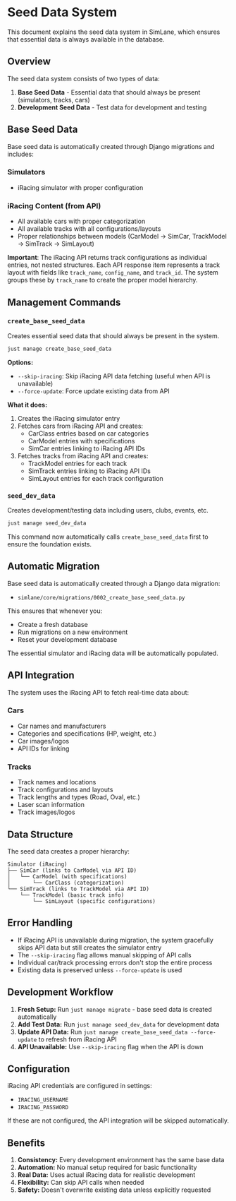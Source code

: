 # Seed Data System

This document explains the seed data system in SimLane, which ensures that essential data is always available in the database.

## Overview

The seed data system consists of two types of data:

1. **Base Seed Data** - Essential data that should always be present (simulators, tracks, cars)
2. **Development Seed Data** - Test data for development and testing

## Base Seed Data

Base seed data is automatically created through Django migrations and includes:

### Simulators
- iRacing simulator with proper configuration

### iRacing Content (from API)
- All available cars with proper categorization
- All available tracks with all configurations/layouts
- Proper relationships between models (CarModel → SimCar, TrackModel → SimTrack → SimLayout)

**Important**: The iRacing API returns track configurations as individual entries, not nested structures. Each API response item represents a track layout with fields like `track_name`, `config_name`, and `track_id`. The system groups these by `track_name` to create the proper model hierarchy.

## Management Commands

### `create_base_seed_data`

Creates essential seed data that should always be present in the system.

```bash
just manage create_base_seed_data
```

**Options:**
- `--skip-iracing`: Skip iRacing API data fetching (useful when API is unavailable)
- `--force-update`: Force update existing data from API

**What it does:**
1. Creates the iRacing simulator entry
2. Fetches cars from iRacing API and creates:
   - CarClass entries based on car categories
   - CarModel entries with specifications
   - SimCar entries linking to iRacing API IDs
3. Fetches tracks from iRacing API and creates:
   - TrackModel entries for each track
   - SimTrack entries linking to iRacing API IDs
   - SimLayout entries for each track configuration

### `seed_dev_data`

Creates development/testing data including users, clubs, events, etc.

```bash
just manage seed_dev_data
```

This command now automatically calls `create_base_seed_data` first to ensure the foundation exists.

## Automatic Migration

Base seed data is automatically created through a Django data migration:
- `simlane/core/migrations/0002_create_base_seed_data.py`

This ensures that whenever you:
- Create a fresh database
- Run migrations on a new environment
- Reset your development database

The essential simulator and iRacing data will be automatically populated.

## API Integration

The system uses the iRacing API to fetch real-time data about:

### Cars
- Car names and manufacturers
- Categories and specifications (HP, weight, etc.)
- Car images/logos
- API IDs for linking

### Tracks
- Track names and locations
- Track configurations and layouts
- Track lengths and types (Road, Oval, etc.)
- Laser scan information
- Track images/logos

## Data Structure

The seed data creates a proper hierarchy:

```
Simulator (iRacing)
├── SimCar (links to CarModel via API ID)
│   └── CarModel (with specifications)
│       └── CarClass (categorization)
└── SimTrack (links to TrackModel via API ID)
    └── TrackModel (basic track info)
        └── SimLayout (specific configurations)
```

## Error Handling

- If iRacing API is unavailable during migration, the system gracefully skips API data but still creates the simulator entry
- The `--skip-iracing` flag allows manual skipping of API calls
- Individual car/track processing errors don't stop the entire process
- Existing data is preserved unless `--force-update` is used

## Development Workflow

1. **Fresh Setup:** Run `just manage migrate` - base seed data is created automatically
2. **Add Test Data:** Run `just manage seed_dev_data` for development data
3. **Update API Data:** Run `just manage create_base_seed_data --force-update` to refresh from iRacing API
4. **API Unavailable:** Use `--skip-iracing` flag when the API is down

## Configuration

iRacing API credentials are configured in settings:
- `IRACING_USERNAME`
- `IRACING_PASSWORD`

If these are not configured, the API integration will be skipped automatically.

## Benefits

1. **Consistency:** Every development environment has the same base data
2. **Automation:** No manual setup required for basic functionality
3. **Real Data:** Uses actual iRacing data for realistic development
4. **Flexibility:** Can skip API calls when needed
5. **Safety:** Doesn't overwrite existing data unless explicitly requested 
